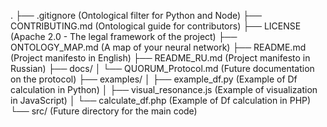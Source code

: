 .
├── .gitignore         (Ontological filter for Python and Node)
├── CONTRIBUTING.md    (Ontological guide for contributors)
├── LICENSE            (Apache 2.0 - The legal framework of the project)
├── ONTOLOGY_MAP.md    (A map of your neural network)
├── README.md          (Project manifesto in English)
├── README_RU.md       (Project manifesto in Russian)
├── docs/
│   └── QUORUM_Protocol.md  (Future documentation on the protocol)
├── examples/
│   ├── example_df.py       (Example of Df calculation in Python)
│   ├── visual_resonance.js (Example of visualization in JavaScript)
│   └── calculate_df.php    (Example of Df calculation in PHP)
└── src/               (Future directory for the main code)
